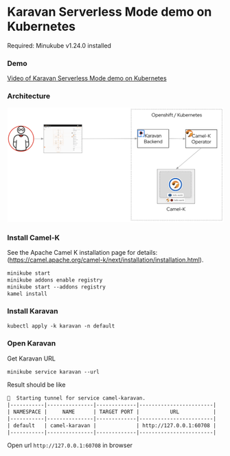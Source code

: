 # Karavan Serverless Mode demo on Kubernetes
Required: Minukube v1.24.0 installed

### Demo
[Video of Karavan Serverless Mode demo on Kubernetes](https://youtu.be/m8BCqwHWHCo)

### Architecture
![Architecture](serverless.png)

### Install Camel-K
See the Apache Camel K installation page for details: (https://camel.apache.org/camel-k/next/installation/installation.html).

```shell
minikube start
minikube addons enable registry
minikube start --addons registry
kamel install
```

### Install Karavan
```shell
kubectl apply -k karavan -n default
```

### Open Karavan
Get Karavan URL
```shell
minikube service karavan --url
```
Result should be like
```shell
🏃  Starting tunnel for service camel-karavan.
|-----------|---------------|-------------|------------------------|
| NAMESPACE |     NAME      | TARGET PORT |          URL           |
|-----------|---------------|-------------|------------------------|
| default   | camel-karavan |             | http://127.0.0.1:60708 |
|-----------|---------------|-------------|------------------------|
```
Open url `http://127.0.0.1:60708` in browser
